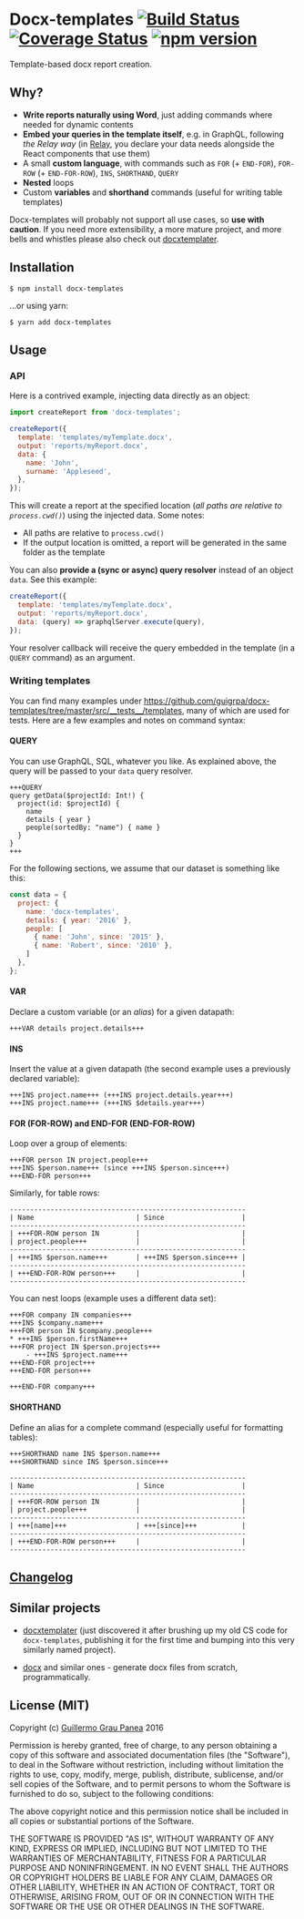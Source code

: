# Docx-templates [![Build Status](https://travis-ci.org/guigrpa/docx-templates.svg)](https://travis-ci.org/guigrpa/docx-templates) [![Coverage Status](https://coveralls.io/repos/github/guigrpa/docx-templates/badge.svg?branch=master)](https://coveralls.io/github/guigrpa/docx-templates?branch=master) [![npm version](https://img.shields.io/npm/v/docx-templates.svg)](https://www.npmjs.com/package/docx-templates)

Template-based docx report creation.

## Why?

* **Write reports naturally using Word**, just adding commands where needed for dynamic contents
* **Embed your queries in the template itself**, e.g. in GraphQL, following *the Relay way* (in [Relay](https://facebook.github.io/relay/), you declare your data needs alongside the React components that use them)
* A small **custom language**, with commands such as `FOR` (+ `END-FOR`), `FOR-ROW` (+ `END-FOR-ROW`), `INS`, `SHORTHAND`, `QUERY`
* **Nested** loops
* Custom **variables** and **shorthand** commands (useful for writing table templates)

Docx-templates will probably not support all use cases, so **use with caution**. If you need more extensibility, a more mature project, and more bells and whistles please also check out [docxtemplater](https://github.com/open-xml-templating/docxtemplater).

## Installation

```
$ npm install docx-templates
```

...or using yarn:

```
$ yarn add docx-templates
```

## Usage

### API

Here is a contrived example, injecting data directly as an object:

```js
import createReport from 'docx-templates';

createReport({
  template: 'templates/myTemplate.docx',
  output: 'reports/myReport.docx',
  data: {
    name: 'John',
    surname: 'Appleseed',
  },
});
```

This will create a report at the specified location (*all paths are relative to `process.cwd()`*) using the injected data. Some notes:

* All paths are relative to `process.cwd()`
* If the output location is omitted, a report will be generated in the same folder as the template

You can also **provide a (sync or async) query resolver** instead of an object `data`. See this example:

```js
createReport({
  template: 'templates/myTemplate.docx',
  output: 'reports/myReport.docx',
  data: (query) => graphqlServer.execute(query),
});
```

Your resolver callback will receive the query embedded in the template (in a `QUERY` command) as an argument.

### Writing templates

You can find many examples under https://github.com/guigrpa/docx-templates/tree/master/src/__tests__/templates, many of which are used for tests. Here are a few examples and notes on command syntax:

#### QUERY

You can use GraphQL, SQL, whatever you like. As explained above, the query will be passed to your `data` query resolver.

```
+++QUERY
query getData($projectId: Int!) {
  project(id: $projectId) {
    name
    details { year }
    people(sortedBy: "name") { name }
  }
}
+++
```

For the following sections, we assume that our dataset is something like this:

```js
const data = {
  project: {
    name: 'docx-templates',
    details: { year: '2016' },
    people: [
      { name: 'John', since: '2015' },
      { name: 'Robert', since: '2010' },
    ]
  },
};
```

#### VAR

Declare a custom variable (or an *alias*) for a given datapath:

```
+++VAR details project.details+++
```

#### INS

Insert the value at a given datapath (the second example uses a previously declared variable):

```
+++INS project.name+++ (+++INS project.details.year+++)
+++INS project.name+++ (+++INS $details.year+++)
```

#### FOR (FOR-ROW) and END-FOR (END-FOR-ROW)

Loop over a group of elements:

```
+++FOR person IN project.people+++
+++INS $person.name+++ (since +++INS $person.since+++)
+++END-FOR person+++
```

Similarly, for table rows:

```
----------------------------------------------------------
| Name                         | Since                   |
----------------------------------------------------------
| +++FOR-ROW person IN         |                         |
| project.people+++            |                         |
----------------------------------------------------------
| +++INS $person.name+++       | +++INS $person.since+++ |
----------------------------------------------------------
| +++END-FOR-ROW person+++     |                         |
----------------------------------------------------------
```

You can nest loops (example uses a different data set):

```
+++FOR company IN companies+++
+++INS $company.name+++
+++FOR person IN $company.people+++
* +++INS $person.firstName+++
+++FOR project IN $person.projects+++
    - +++INS $project.name+++
+++END-FOR project+++
+++END-FOR person+++

+++END-FOR company+++
```

#### SHORTHAND

Define an alias for a complete command (especially useful for formatting tables):

```
+++SHORTHAND name INS $person.name+++
+++SHORTHAND since INS $person.since+++

----------------------------------------------------------
| Name                         | Since                   |
----------------------------------------------------------
| +++FOR-ROW person IN         |                         |
| project.people+++            |                         |
----------------------------------------------------------
| +++[name]+++                 | +++[since]+++           |
----------------------------------------------------------
| +++END-FOR-ROW person+++     |                         |
----------------------------------------------------------
```


## [Changelog](https://github.com/guigrpa/docx-templates/blob/master/CHANGELOG.md)

## Similar projects

* [docxtemplater](https://github.com/open-xml-templating/docxtemplater) (just discovered it after brushing up my old CS code for `docx-templates`, publishing it for the first time and bumping into this very similarly named project).

* [docx](https://github.com/dolanmiu/docx) and similar ones - generate docx files from scratch, programmatically.

## License (MIT)

Copyright (c) [Guillermo Grau Panea](https://github.com/guigrpa) 2016

Permission is hereby granted, free of charge, to any person obtaining a copy of this software and associated documentation files (the "Software"), to deal in the Software without restriction, including without limitation the rights to use, copy, modify, merge, publish, distribute, sublicense, and/or sell copies of the Software, and to permit persons to whom the Software is furnished to do so, subject to the following conditions:

The above copyright notice and this permission notice shall be included in all copies or substantial portions of the Software.

THE SOFTWARE IS PROVIDED "AS IS", WITHOUT WARRANTY OF ANY KIND, EXPRESS OR IMPLIED, INCLUDING BUT NOT LIMITED TO THE WARRANTIES OF MERCHANTABILITY, FITNESS FOR A PARTICULAR PURPOSE AND NONINFRINGEMENT. IN NO EVENT SHALL THE AUTHORS OR COPYRIGHT HOLDERS BE LIABLE FOR ANY CLAIM, DAMAGES OR OTHER LIABILITY, WHETHER IN AN ACTION OF CONTRACT, TORT OR OTHERWISE, ARISING FROM, OUT OF OR IN CONNECTION WITH THE SOFTWARE OR THE USE OR OTHER DEALINGS IN THE SOFTWARE.
